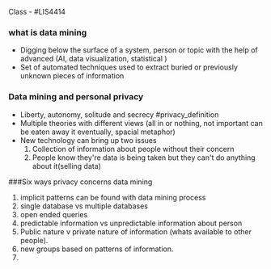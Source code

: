 Class - #LIS4414 

### what is data mining
- Digging below the surface of a system, person or topic with the help of advanced (AI, data visualization, statistical )
- Set of automated techniques used to extract buried or previously unknown pieces of information 

### Data mining and personal privacy
- Liberty, autonomy, solitude and secrecy #privacy_definition
- Multiple theories with different views (all in or nothing, not important can be eaten away it eventually, spacial metaphor) 
- New technology can bring up two issues
	1. Collection of information about people without their concern
	2. People know they're data is being taken but they can't do anything about it(selling data)

###Six ways privacy concerns data mining
1. implicit patterns can be found with data mining process
2. single database vs multiple databases
3. open ended queries
4. predictable information vs unpredictable information about person 
5. Public nature v private nature of information (whats available to other people).
6. new groups based on patterns of information.
7. 